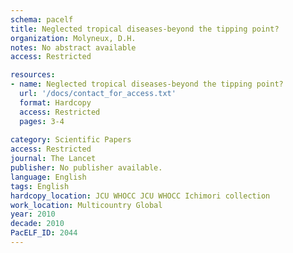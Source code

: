 ```yaml
---
schema: pacelf
title: Neglected tropical diseases-beyond the tipping point?
organization: Molyneux, D.H.
notes: No abstract available
access: Restricted

resources:
- name: Neglected tropical diseases-beyond the tipping point?
  url: '/docs/contact_for_access.txt'
  format: Hardcopy
  access: Restricted
  pages: 3-4
 
category: Scientific Papers
access: Restricted
journal: The Lancet
publisher: No publisher available. 
language: English 
tags: English 
hardcopy_location: JCU WHOCC JCU WHOCC Ichimori collection
work_location: Multicountry Global
year: 2010
decade: 2010
PacELF_ID: 2044
---
```


